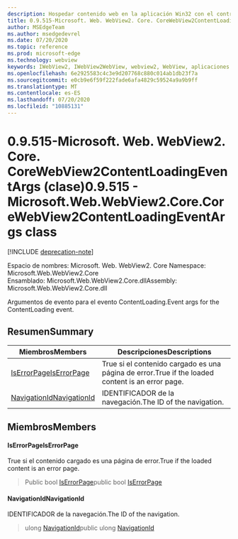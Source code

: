 ```yaml
---
description: Hospedar contenido web en la aplicación Win32 con el control Microsoft Edge WebView2
title: 0.9.515-Microsoft. Web. WebView2. Core. CoreWebView2ContentLoadingEventArgs
author: MSEdgeTeam
ms.author: msedgedevrel
ms.date: 07/20/2020
ms.topic: reference
ms.prod: microsoft-edge
ms.technology: webview
keywords: IWebView2, IWebView2WebView, webview2, WebView, aplicaciones Win32, Win32, Edge, ICoreWebView2, ICoreWebView2Controller, control de explorador, HTML Edge
ms.openlocfilehash: 6e2925583c4c3e9d207768c880c014ab1db23f7a
ms.sourcegitcommit: e0cb9e6f59f222fade6afa4829c59524a9a9b9ff
ms.translationtype: MT
ms.contentlocale: es-ES
ms.lasthandoff: 07/20/2020
ms.locfileid: "10885131"
---
```

# <span data-ttu-id="8481a-104">0.9.515-Microsoft. Web. WebView2. Core. CoreWebView2ContentLoadingEventArgs (clase)</span><span class="sxs-lookup"><span data-stu-id="8481a-104">0.9.515 - Microsoft.Web.WebView2.Core.CoreWebView2ContentLoadingEventArgs class</span></span> 

[!INCLUDE [deprecation-note](../../includes/deprecation-note.md)]

<span data-ttu-id="8481a-105">Espacio de nombres: Microsoft. Web. WebView2. Core </span><span class="sxs-lookup"><span data-stu-id="8481a-105">Namespace: Microsoft.Web.WebView2.Core</span></span>\
<span data-ttu-id="8481a-106">Ensamblado: Microsoft.Web.WebView2.Core.dll</span><span class="sxs-lookup"><span data-stu-id="8481a-106">Assembly: Microsoft.Web.WebView2.Core.dll</span></span>

<span data-ttu-id="8481a-107">Argumentos de evento para el evento ContentLoading.</span><span class="sxs-lookup"><span data-stu-id="8481a-107">Event args for the ContentLoading event.</span></span>

## <span data-ttu-id="8481a-108">Resumen</span><span class="sxs-lookup"><span data-stu-id="8481a-108">Summary</span></span>

 <span data-ttu-id="8481a-109">Miembros</span><span class="sxs-lookup"><span data-stu-id="8481a-109">Members</span></span>                        | <span data-ttu-id="8481a-110">Descripciones</span><span class="sxs-lookup"><span data-stu-id="8481a-110">Descriptions</span></span>
--------------------------------|---------------------------------------------
[<span data-ttu-id="8481a-111">IsErrorPage</span><span class="sxs-lookup"><span data-stu-id="8481a-111">IsErrorPage</span></span>](#iserrorpage) | <span data-ttu-id="8481a-112">True si el contenido cargado es una página de error.</span><span class="sxs-lookup"><span data-stu-id="8481a-112">True if the loaded content is an error page.</span></span>
[<span data-ttu-id="8481a-113">NavigationId</span><span class="sxs-lookup"><span data-stu-id="8481a-113">NavigationId</span></span>](#navigationid) | <span data-ttu-id="8481a-114">IDENTIFICADOR de la navegación.</span><span class="sxs-lookup"><span data-stu-id="8481a-114">The ID of the navigation.</span></span>

## <span data-ttu-id="8481a-115">Miembros</span><span class="sxs-lookup"><span data-stu-id="8481a-115">Members</span></span>

#### <span data-ttu-id="8481a-116">IsErrorPage</span><span class="sxs-lookup"><span data-stu-id="8481a-116">IsErrorPage</span></span> 

<span data-ttu-id="8481a-117">True si el contenido cargado es una página de error.</span><span class="sxs-lookup"><span data-stu-id="8481a-117">True if the loaded content is an error page.</span></span>

> <span data-ttu-id="8481a-118">Public bool [IsErrorPage](#iserrorpage)</span><span class="sxs-lookup"><span data-stu-id="8481a-118">public bool [IsErrorPage](#iserrorpage)</span></span>

#### <span data-ttu-id="8481a-119">NavigationId</span><span class="sxs-lookup"><span data-stu-id="8481a-119">NavigationId</span></span> 

<span data-ttu-id="8481a-120">IDENTIFICADOR de la navegación.</span><span class="sxs-lookup"><span data-stu-id="8481a-120">The ID of the navigation.</span></span>

> <span data-ttu-id="8481a-121">ulong [NavigationId](#navigationid)</span><span class="sxs-lookup"><span data-stu-id="8481a-121">public ulong [NavigationId](#navigationid)</span></span>

